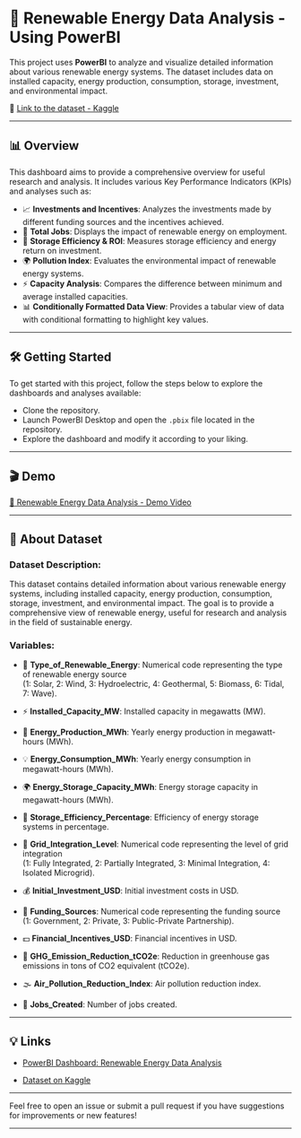 # 🔋 Renewable Energy Data Analysis - Using PowerBI

This project uses **PowerBI** to analyze and visualize detailed information about various renewable energy systems. The dataset includes data on installed capacity, energy production, consumption, storage, investment, and environmental impact.

🔗 [Link to the dataset - Kaggle](https://www.kaggle.com/datasets/girumwondemagegn/dataset-for-renewable-energy-systems)

---

## 📊 Overview

This dashboard aims to provide a comprehensive overview for useful research and analysis. It includes various Key Performance Indicators (KPIs) and analyses such as:

- 📈 **Investments and Incentives**: Analyzes the investments made by different funding sources and the incentives achieved.
- 👥 **Total Jobs**: Displays the impact of renewable energy on employment.
- 🔋 **Storage Efficiency & ROI**: Measures storage efficiency and energy return on investment.
- 🌍 **Pollution Index**: Evaluates the environmental impact of renewable energy systems.
- ⚡ **Capacity Analysis**: Compares the difference between minimum and average installed capacities.
- 📊 **Conditionally Formatted Data View**: Provides a tabular view of data with conditional formatting to highlight key values.

---

## 🛠️ Getting Started

To get started with this project, follow the steps below to explore the dashboards and analyses available:

- Clone the repository.
- Launch PowerBI Desktop and open the `.pbix` file located in the repository.
- Explore the dashboard and modify it according to your liking.

---

## 🎬 Demo

[🔋 Renewable Energy Data Analysis - Demo Video](file://C:/Users/achyu/Videos/Screen%20Recordings/Renewble.Energy.Analysis.mp4)

---

## 💾 About Dataset

### Dataset Description:
This dataset contains detailed information about various renewable energy systems, including installed capacity, energy production, consumption, storage, investment, and environmental impact. The goal is to provide a comprehensive view of renewable energy, useful for research and analysis in the field of sustainable energy.

### Variables:

- 🌱 **Type_of_Renewable_Energy**: Numerical code representing the type of renewable energy source  
    (1: Solar, 2: Wind, 3: Hydroelectric, 4: Geothermal, 5: Biomass, 6: Tidal, 7: Wave).

- ⚡ **Installed_Capacity_MW**: Installed capacity in megawatts (MW).

- 🔋 **Energy_Production_MWh**: Yearly energy production in megawatt-hours (MWh).

- 💡 **Energy_Consumption_MWh**: Yearly energy consumption in megawatt-hours (MWh).

- 🌍 **Energy_Storage_Capacity_MWh**: Energy storage capacity in megawatt-hours (MWh).

- 🔋 **Storage_Efficiency_Percentage**: Efficiency of energy storage systems in percentage.

- 🔌 **Grid_Integration_Level**: Numerical code representing the level of grid integration  
    (1: Fully Integrated, 2: Partially Integrated, 3: Minimal Integration, 4: Isolated Microgrid).

- 💰 **Initial_Investment_USD**: Initial investment costs in USD.

- 💼 **Funding_Sources**: Numerical code representing the funding source  
    (1: Government, 2: Private, 3: Public-Private Partnership).

- 💵 **Financial_Incentives_USD**: Financial incentives in USD.

- 🌱 **GHG_Emission_Reduction_tCO2e**: Reduction in greenhouse gas emissions in tons of CO2 equivalent (tCO2e).

- 🌫️ **Air_Pollution_Reduction_Index**: Air pollution reduction index.

- 🏢 **Jobs_Created**: Number of jobs created.

---

## 💡 Links

- [PowerBI Dashboard: Renewable Energy Data Analysis](https://app.powerbi.com/view?r=eyJrIjoiNzI0OTdkMmItZjJkOS00YzJjLWE0MDItYTA4ZTczYjVjN2M3IiwidCI6ImM2ZTU0OWIzLTVmNDUtNDAzMi1hYWU5LWQ0MjQ0ZGM1YjJjNCJ9&pageName=c069b96ec42986ddb373)
  
- [Dataset on Kaggle](https://www.kaggle.com/datasets/girumwondemagegn/dataset-for-renewable-energy-systems)

---

Feel free to open an issue or submit a pull request if you have suggestions for improvements or new features!


---
